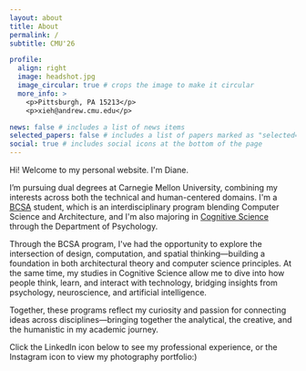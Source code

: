 ```yaml
---
layout: about
title: About
permalink: /
subtitle: CMU'26

profile:
  align: right
  image: headshot.jpg
  image_circular: true # crops the image to make it circular
  more_info: >
    <p>Pittsburgh, PA 15213</p>
    <p>xieh@andrew.cmu.edu</p>

news: false # includes a list of news items
selected_papers: false # includes a list of papers marked as "selected={true}"
social: true # includes social icons at the bottom of the page
---
```



<!-- [subreddit](http://reddit.com).  -->
Hi! Welcome to my personal website. 
I'm Diane. 

I’m pursuing dual degrees at Carnegie Mellon University, combining my interests across both the technical and human-centered domains. I'm a [BCSA](https://www.cmu.edu/interdisciplinary/programs/bcsa.html) student, which is an interdisciplinary program blending Computer Science and Architecture, and I'm also majoring in [Cognitive Science](https://www.cmu.edu/dietrich/psychology/undergraduate/prospective-students/academics/cognitive-science/index.html) through the Department of Psychology.

Through the BCSA program, I've had the opportunity to explore the intersection of design, computation, and spatial thinking—building a foundation in both architectural theory and computer science principles. At the same time, my studies in Cognitive Science allow me to dive into how people think, learn, and interact with technology, bridging insights from psychology, neuroscience, and artificial intelligence.

Together, these programs reflect my curiosity and passion for connecting ideas across disciplines—bringing together the analytical, the creative, and the humanistic in my academic journey.

Click the LinkedIn icon below to see my professional experience, or the Instagram icon to view my photography portfolio:)


